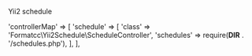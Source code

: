 Yii2 schedule


'controllerMap' => [
    'schedule' => [
        'class' => 'Formatcc\Yii2Schedule\ScheduleController',
        'schedules' => require(__DIR__ . '/schedules.php'),
    ],
],